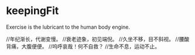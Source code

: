 # keepingFit
Exercise is the lubricant to the human body engine.

//年纪渐长，代谢变慢。
//衰老迹象，初见端倪。
//久坐不移，目不斜视。
//腰酸背痛，大腹便便。
//呜呼哀哉！何不自救？
//生命不息，运动不止。
